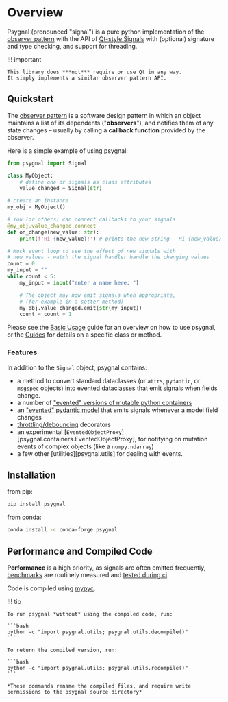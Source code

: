 # Overview

Psygnal (pronounced "signal") is a pure python implementation of the [observer
pattern](https://en.wikipedia.org/wiki/Observer_pattern) with the API of
[Qt-style Signals](https://doc.qt.io/qt-5/signalsandslots.html) with (optional)
signature and type checking, and support for threading.

!!! important

    This library does ***not*** require or use Qt in any way.
    It simply implements a similar observer pattern API.

## Quickstart

The [observer pattern](https://en.wikipedia.org/wiki/Observer_pattern) is a software design pattern in which an object maintains a list of its dependents ("**observers**"), and notifies them of any state changes – usually by calling a **callback function** provided by the observer.

Here is a simple example of using psygnal:

```python
from psygnal import Signal

class MyObject:
    # define one or signals as class attributes
    value_changed = Signal(str)

# create an instance
my_obj = MyObject()

# You (or others) can connect callbacks to your signals
@my_obj.value_changed.connect
def on_change(new_value: str):
    print(f'Hi {new_value}!') # prints the new string - Hi {new_value}

# Mock event loop to see the effect of new signals with 
# new values - watch the signal handler handle the changing values
count = 0
my_input = ""
while count < 5:
    my_input = input("enter a name here: ")

    # The object may now emit signals when appropriate,
    # (for example in a setter method)
    my_obj.value_changed.emit(str(my_input))
    count = count + 1    
```

Please see the [Basic Usage](usage.md) guide for an overview on how to use psygnal,
or the [Guides](guides/index.md) for details on a specific class or method.

### Features

In addition to the `Signal` object, psygnal contains:

- a method to convert standard dataclasses (or `attrs`, `pydantic`, or `msgspec`
  objects) into [evented dataclasses](dataclasses.md) that emit signals when
  fields change.
- a number of ["evented" versions of mutable python
  containers](guides/containers.md)
- an ["evented" pydantic model](guides/model.md) that emits signals whenever a
  model field changes
- [throttling/debouncing](guides/throttler.md) decorators
- an experimental [`EventedObjectProxy`][psygnal.containers.EventedObjectProxy], for notifying
  on mutation events of complex objects (like a `numpy.ndarray`)
- a few other [utilities][psygnal.utils] for dealing with events.

## Installation

from pip:

```sh
pip install psygnal
```

from conda:

```sh
conda install -c conda-forge psygnal
```

## Performance and Compiled Code

**Performance** is a high priority, as signals are often emitted frequently,
[benchmarks](https://pyapp-kit.github.io/psygnal/) are routinely measured and
[tested during ci](https://codspeed.io/pyapp-kit/psygnal).

Code is compiled using [mypyc](https://mypyc.readthedocs.io/en/latest/index.html).

!!! tip

    To run psygnal *without* using the compiled code, run:

    ```bash
    python -c "import psygnal.utils; psygnal.utils.decompile()"
    ```

    To return the compiled version, run:

    ```bash
    python -c "import psygnal.utils; psygnal.utils.recompile()"
    ```

    *These commands rename the compiled files, and require write
    permissions to the psygnal source directory*
